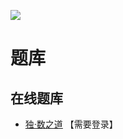 ![](http://www.sudokufans.org.cn/images/demo_wil.png)

# 题库

## 在线题库
- [独·数之道](http://www.sudokufans.org.cn/lx/game.index.php?type=wil) 【需要登录】